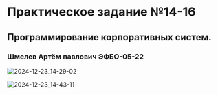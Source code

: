 # Практическое задание №14-16

## Программирование корпоративных систем.

### Шмелев Артём павлович ЭФБО-05-22

![2024-12-23_14-29-02](https://github.com/user-attachments/assets/1f5f961d-50aa-4cfa-85ec-8da14fefe14c)

![2024-12-23_14-43-11](https://github.com/user-attachments/assets/35282e7c-a42c-41d7-b8ff-3235d1ee0b75)








